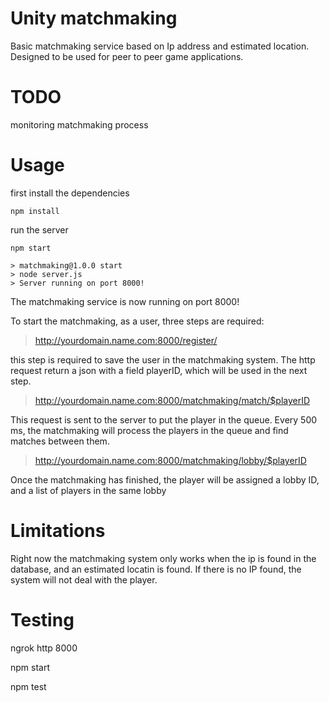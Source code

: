 # Unity matchmaking

Basic matchmaking service based on Ip address and estimated location. Designed to be used for peer to peer game applications. 

# TODO

monitoring matchmaking process

# Usage 

first install the dependencies

```console
npm install 
```
run the server 

```console
npm start 
 
> matchmaking@1.0.0 start
> node server.js 
> Server running on port 8000!
```

The matchmaking service is now running on port 8000!

To start the matchmaking, as a user, three steps are required:

> http://yourdomain.name.com:8000/register/

this step is required to save the user in the matchmaking system. The http request return a json with a field playerID, which will be used in the next step.

> http://yourdomain.name.com:8000/matchmaking/match/$playerID

This request is sent to the server to put the player in the queue. Every 500 ms, the matchmaking will process the players in the queue and find matches between them.

> http://yourdomain.name.com:8000/matchmaking/lobby/$playerID

Once the matchmaking  has finished, the player will be assigned a lobby ID, and a list of players in the same lobby


# Limitations

Right now the  matchmaking system only works when the ip is found in the database, and an estimated locatin is found. If there is no IP found, the system will not deal with the player.

# Testing

ngrok http 8000

npm start

npm test